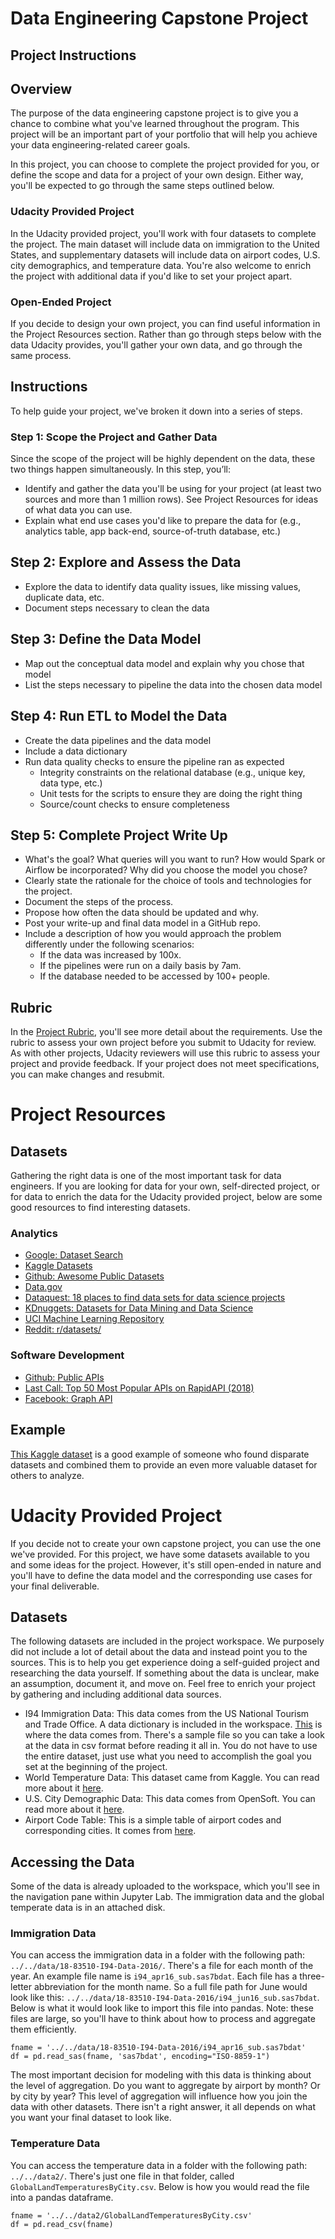 # Data Engineering Capstone Project

## Project Instructions

## Overview

The purpose of the data engineering capstone project is to give you a chance to combine what you've learned throughout the program. This project will be an important part of your portfolio that will help you achieve your data engineering-related career goals.

In this project, you can choose to complete the project provided for you, or define the scope and data for a project of your own design. Either way, you'll be expected to go through the same steps outlined below.

### Udacity Provided Project

In the Udacity provided project, you'll work with four datasets to complete the project. The main dataset will include data on immigration to the United States, and supplementary datasets will include data on airport codes, U.S. city demographics, and temperature data. You're also welcome to enrich the project with additional data if you'd like to set your project apart.

### Open-Ended Project

If you decide to design your own project, you can find useful information in the Project Resources section. Rather than go through steps below with the data Udacity provides, you'll gather your own data, and go through the same process.

## Instructions

To help guide your project, we've broken it down into a series of steps.

### Step 1: Scope the Project and Gather Data

Since the scope of the project will be highly dependent on the data, these two things happen simultaneously. In this step, you’ll:

* Identify and gather the data you'll be using for your project (at least two sources and more than 1 million rows). See Project Resources for ideas of what data you can use.
* Explain what end use cases you'd like to prepare the data for (e.g., analytics table, app back-end, source-of-truth database, etc.)

## Step 2: Explore and Assess the Data

* Explore the data to identify data quality issues, like missing values, duplicate data, etc.
* Document steps necessary to clean the data

## Step 3: Define the Data Model

* Map out the conceptual data model and explain why you chose that model
* List the steps necessary to pipeline the data into the chosen data model

## Step 4: Run ETL to Model the Data

* Create the data pipelines and the data model
* Include a data dictionary
* Run data quality checks to ensure the pipeline ran as expected
  * Integrity constraints on the relational database (e.g., unique key, data type, etc.)
  * Unit tests for the scripts to ensure they are doing the right thing
  * Source/count checks to ensure completeness

## Step 5: Complete Project Write Up

* What's the goal? What queries will you want to run? How would Spark or Airflow be incorporated? Why did you choose the model you chose?
* Clearly state the rationale for the choice of tools and technologies for the project.
* Document the steps of the process.
* Propose how often the data should be updated and why.
* Post your write-up and final data model in a GitHub repo.
* Include a description of how you would approach the problem differently under the following scenarios:
  * If the data was increased by 100x.
  * If the pipelines were run on a daily basis by 7am.
  * If the database needed to be accessed by 100+ people.

## Rubric

In the [Project Rubric](https://review.udacity.com/#!/rubrics/2497/view), you'll see more detail about the requirements. Use the rubric to assess your own project before you submit to Udacity for review. As with other projects, Udacity reviewers will use this rubric to assess your project and provide feedback. If your project does not meet specifications, you can make changes and resubmit.

# Project Resources

## Datasets

Gathering the right data is one of the most important task for data engineers. If you are looking for data for your own, self-directed project, or for data to enrich the data for the Udacity provided project, below are some good resources to find interesting datasets.

### Analytics

* [Google: Dataset Search](https://toolbox.google.com/datasetsearch)
* [Kaggle Datasets](https://www.kaggle.com/datasets)
* [Github: Awesome Public Datasets](https://github.com/awesomedata/awesome-public-datasets)
* [Data.gov](https://catalog.data.gov/dataset)
* [Dataquest: 18 places to find data sets for data science projects](https://www.dataquest.io/blog/free-datasets-for-projects/)
* [KDnuggets: Datasets for Data Mining and Data Science](https://www.kdnuggets.com/datasets/index.html)
* [UCI Machine Learning Repository](https://archive.ics.uci.edu/ml/datasets.php)
* [Reddit: r/datasets/](https://www.reddit.com/r/datasets/)

### Software Development

* [Github: Public APIs](https://github.com/toddmotto/public-apis)
* [Last Call: Top 50 Most Popular APIs on RapidAPI (2018)](https://blog.rapidapi.com/most-popular-apis/)
* [Facebook: Graph API](https://developers.facebook.com/docs/graph-api)

## Example

[This Kaggle dataset](https://www.kaggle.com/hugomathien/soccer/home) is a good example of someone who found disparate datasets and combined them to provide an even more valuable dataset for others to analyze.

# Udacity Provided Project

If you decide not to create your own capstone project, you can use the one we've provided. For this project, we have some datasets available to you and some ideas for the project. However, it's still open-ended in nature and you'll have to define the data model and the corresponding use cases for your final deliverable.

## Datasets

The following datasets are included in the project workspace. We purposely did not include a lot of detail about the data and instead point you to the sources. This is to help you get experience doing a self-guided project and researching the data yourself. If something about the data is unclear, make an assumption, document it, and move on. Feel free to enrich your project by gathering and including additional data sources.

* I94 Immigration Data: This data comes from the US National Tourism and Trade Office. A data dictionary is included in the workspace. [This](https://travel.trade.gov/research/reports/i94/historical/2016.html) is where the data comes from. There's a sample file so you can take a look at the data in csv format before reading it all in. You do not have to use the entire dataset, just use what you need to accomplish the goal you set at the beginning of the project.
* World Temperature Data: This dataset came from Kaggle. You can read more about it [here](https://www.kaggle.com/berkeleyearth/climate-change-earth-surface-temperature-data).
* U.S. City Demographic Data: This data comes from OpenSoft. You can read more about it [here](https://public.opendatasoft.com/explore/dataset/us-cities-demographics/export/).
* Airport Code Table: This is a simple table of airport codes and corresponding cities. It comes from [here](https://datahub.io/core/airport-codes#data).

## Accessing the Data

Some of the data is already uploaded to the workspace, which you'll see in the navigation pane within Jupyter Lab. The immigration data and the global temperate data is in an attached disk.

### Immigration Data

You can access the immigration data in a folder with the following path: `../../data/18-83510-I94-Data-2016/`. There's a file for each month of the year. An example file name is `i94_apr16_sub.sas7bdat`. Each file has a three-letter abbreviation for the month name. So a full file path for June would look like this: `../../data/18-83510-I94-Data-2016/i94_jun16_sub.sas7bdat`. Below is what it would look like to import this file into pandas. Note: these files are large, so you'll have to think about how to process and aggregate them efficiently.

```
fname = '../../data/18-83510-I94-Data-2016/i94_apr16_sub.sas7bdat'
df = pd.read_sas(fname, 'sas7bdat', encoding="ISO-8859-1")
```

The most important decision for modeling with this data is thinking about the level of aggregation. Do you want to aggregate by airport by month? Or by city by year? This level of aggregation will influence how you join the data with other datasets. There isn't a right answer, it all depends on what you want your final dataset to look like.

### Temperature Data

You can access the temperature data in a folder with the following path: `../../data2/`. There's just one file in that folder, called `GlobalLandTemperaturesByCity.csv`. Below is how you would read the file into a pandas dataframe.

```
fname = '../../data2/GlobalLandTemperaturesByCity.csv'
df = pd.read_csv(fname)
```

